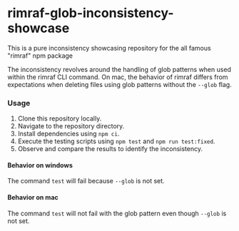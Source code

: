 # rimraf-glob-inconsistency-showcase

This is a pure inconsistency showcasing repository for the all famous "rimraf" npm package

The inconsistency revolves around the handling of glob patterns when used within the rimraf CLI command. On mac, the behavior of rimraf differs from expectations when deleting files using glob patterns without the `--glob` flag.

### Usage

1. Clone this repository locally.
2. Navigate to the repository directory.
2. Install dependencies using `npm ci`.
4. Execute the testing scripts using `npm test` and `npm run test:fixed`.
5. Observe and compare the results to identify the inconsistency.

#### Behavior on windows

The command `test` will fail because `--glob` is not set.

#### Behavior on mac

The command `test` will not fail with the glob pattern even though `--glob` is not set.